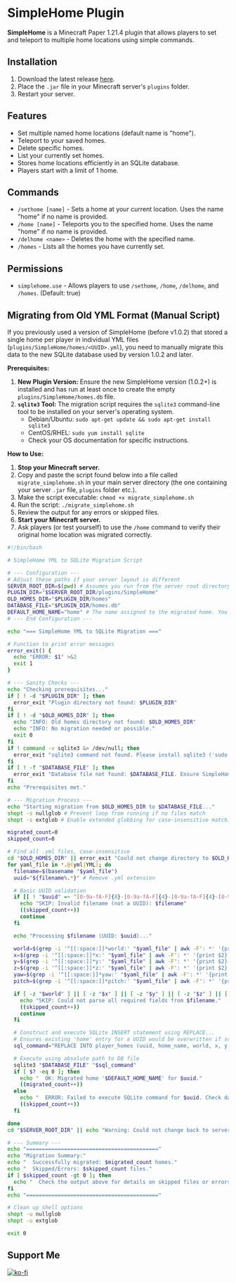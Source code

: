 # SimpleHome Plugin
**SimpleHome** is a Minecraft Paper 1.21.4 plugin that allows players to set and teleport to multiple home locations using simple commands.

## Installation
1. Download the latest release [here](https://github.com/Jelly-Pudding/simplehome/releases/latest).
2. Place the `.jar` file in your Minecraft server's `plugins` folder.
3. Restart your server.

## Features
* Set multiple named home locations (default name is "home").
* Teleport to your saved homes.
* Delete specific homes.
* List your currently set homes.
* Stores home locations efficiently in an SQLite database.
* Players start with a limit of 1 home.

## Commands
* `/sethome [name]` - Sets a home at your current location. Uses the name "home" if no name is provided.
* `/home [name]` - Teleports you to the specified home. Uses the name "home" if no name is provided.
* `/delhome <name>` - Deletes the home with the specified name.
* `/homes` - Lists all the homes you have currently set.

## Permissions
* `simplehome.use` - Allows players to use `/sethome`, `/home`, `/delhome`, and `/homes`. (Default: true)

## Migrating from Old YML Format (Manual Script)

If you previously used a version of SimpleHome (before v1.0.2) that stored a single home per player in individual YML files (`plugins/SimpleHome/homes/<UUID>.yml`), you need to manually migrate this data to the new SQLite database used by version 1.0.2 and later.

**Prerequisites:**

1.  **New Plugin Version:** Ensure the new SimpleHome version (1.0.2+) is installed and has run at least once to create the empty `plugins/SimpleHome/homes.db` file.
2.  **`sqlite3` Tool:** The migration script requires the `sqlite3` command-line tool to be installed on your server's operating system.
    *   Debian/Ubuntu: `sudo apt-get update && sudo apt-get install sqlite3`
    *   CentOS/RHEL: `sudo yum install sqlite`
    *   Check your OS documentation for specific instructions.

**How to Use:**

1.  **Stop your Minecraft server.**
2.  Copy and paste the script found below into a file called `migrate_simplehome.sh` in your main server directory (the one containing your server `.jar` file, `plugins` folder etc.).
3.  Make the script executable: `chmod +x migrate_simplehome.sh`
4.  Run the script: `./migrate_simplehome.sh`
5.  Review the output for any errors or skipped files.
6.  **Start your Minecraft server.**
7.  Ask players (or test yourself) to use the `/home` command to verify their original home location was migrated correctly.

```bash
#!/bin/bash

# SimpleHome YML to SQLite Migration Script

# --- Configuration ---
# Adjust these paths if your server layout is different
SERVER_ROOT_DIR=$(pwd) # Assumes you run from the server root directory
PLUGIN_DIR="$SERVER_ROOT_DIR/plugins/SimpleHome"
OLD_HOMES_DIR="$PLUGIN_DIR/homes"
DATABASE_FILE="$PLUGIN_DIR/homes.db"
DEFAULT_HOME_NAME="home" # The name assigned to the migrated home. You won't want to change this.
# --- End Configuration ---

echo "=== SimpleHome YML to SQLite Migration ==="

# Function to print error messages
error_exit() {
  echo "ERROR: $1" >&2
  exit 1
}

# --- Sanity Checks ---
echo "Checking prerequisites..."
if [ ! -d "$PLUGIN_DIR" ]; then
  error_exit "Plugin directory not found: $PLUGIN_DIR"
fi
if [ ! -d "$OLD_HOMES_DIR" ]; then
  echo "INFO: Old homes directory not found: $OLD_HOMES_DIR"
  echo "INFO: No migration needed or possible."
  exit 0
fi
if ! command -v sqlite3 &> /dev/null; then
  error_exit "sqlite3 command not found. Please install sqlite3 ('sudo apt install sqlite3' or 'sudo yum install sqlite')."
fi
if [ ! -f "$DATABASE_FILE" ]; then
  error_exit "Database file not found: $DATABASE_FILE. Ensure SimpleHome v1.0.2+ has run once."
fi
echo "Prerequisites met."

# --- Migration Process ---
echo "Starting migration from $OLD_HOMES_DIR to $DATABASE_FILE..."
shopt -s nullglob # Prevent loop from running if no files match
shopt -s extglob # Enable extended globbing for case-insensitive matching

migrated_count=0
skipped_count=0

# Find all .yml files, case-insensitive
cd "$OLD_HOMES_DIR" || error_exit "Could not change directory to $OLD_HOMES_DIR"
for yaml_file in *.@(yml|YML); do
  filename=$(basename "$yaml_file")
  uuid="${filename%.*}" # Remove .yml extension

  # Basic UUID validation
  if [[ ! "$uuid" =~ ^[0-9a-fA-F]{8}-[0-9a-fA-F]{4}-[0-9a-fA-F]{4}-[0-9a-fA-F]{4}-[0-9a-fA-F]{12}$ ]]; then
    echo "SKIP: Invalid filename (not a UUID): $filename"
    ((skipped_count++))
    continue
  fi

  echo "Processing $filename (UUID: $uuid)..."

  world=$(grep -i '^[[:space:]]*world:' "$yaml_file" | awk -F': *' '{print $2}' | tr -d '\r')
  x=$(grep -i '^[[:space:]]*x:' "$yaml_file" | awk -F': *' '{print $2}' | tr -d '\r')
  y=$(grep -i '^[[:space:]]*y:' "$yaml_file" | awk -F': *' '{print $2}' | tr -d '\r')
  z=$(grep -i '^[[:space:]]*z:' "$yaml_file" | awk -F': *' '{print $2}' | tr -d '\r')
  yaw=$(grep -i '^[[:space:]]*yaw:' "$yaml_file" | awk -F': *' '{print $2}' | tr -d '\r')
  pitch=$(grep -i '^[[:space:]]*pitch:' "$yaml_file" | awk -F': *' '{print $2}' | tr -d '\r')

  if [ -z "$world" ] || [ -z "$x" ] || [ -z "$y" ] || [ -z "$z" ] || [ -z "$yaw" ] || [ -z "$pitch" ]; then
    echo "SKIP: Could not parse all required fields from $filename."
    ((skipped_count++))
    continue
  fi

  # Construct and execute SQLite INSERT statement using REPLACE...
  # Ensures existing 'home' entry for a UUID would be overwritten if script is run multiple times
  sql_command="REPLACE INTO player_homes (uuid, home_name, world, x, y, z, yaw, pitch) VALUES ('$uuid', '$DEFAULT_HOME_NAME', '$world', $x, $y, $z, $yaw, $pitch);"

  # Execute using absolute path to DB file
  sqlite3 "$DATABASE_FILE" "$sql_command"
  if [ $? -eq 0 ]; then
    echo "  OK: Migrated home '$DEFAULT_HOME_NAME' for $uuid."
    ((migrated_count++))
  else
    echo "  ERROR: Failed to execute SQLite command for $uuid. Check database permissions and integrity."
    ((skipped_count++))
  fi

done
cd "$SERVER_ROOT_DIR" || echo "Warning: Could not change back to server root directory."

# --- Summary ---
echo "=========================================="
echo "Migration Summary:"
echo "  Successfully migrated: $migrated_count homes."
echo "  Skipped/Errors: $skipped_count files."
if [ $skipped_count -gt 0 ]; then
  echo "  Check the output above for details on skipped files or errors."
fi
echo "=========================================="

# Clean up shell options
shopt -u nullglob
shopt -u extglob

exit 0
```

## Support Me
[![ko-fi](https://ko-fi.com/img/githubbutton_sm.svg)](https://ko-fi.com/K3K715TC1R)
